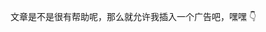<p>
    文章是不是很有帮助呢，那么就允许我插入一个广告吧，嘿嘿 👇
</p>
 <script>
    $(".adsbygoogle").each(function () { (adsbygoogle = window.adsbygoogle || []).push({}); });
</script>